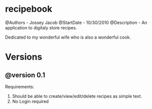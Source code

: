 recipebook
==========
@Authors - Jossey Jacob
@StartDate - 10/30/2010
@Description - An application to digitaly store recipes.

Dedicated to my wonderful wife who is also a wonderful cook.

Versions
=========
@version 0.1
------------
Requirements:
1. Should be able to create/view/edit/delete recipes as simple text.
2. No Login required
